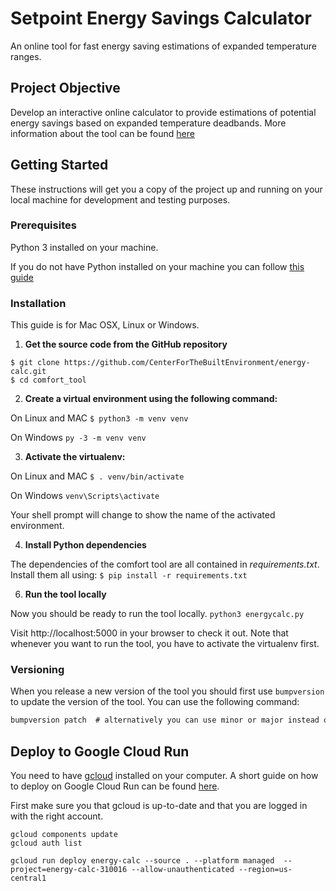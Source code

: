 # Setpoint Energy Savings Calculator

An online tool for fast energy saving estimations of expanded temperature ranges.

## Project Objective

Develop an interactive online calculator to provide estimations of potential energy savings based on expanded temperature deadbands. More information about the tool can be found [here](https://cbe.berkeley.edu/research/setpoint-energy-savings-calculator/)

## Getting Started

These instructions will get you a copy of the project up and running on your local machine for development and testing purposes.

### Prerequisites

Python 3 installed on your machine.

If you do not have Python installed on your machine you can follow [this guide](https://wiki.python.org/moin/BeginnersGuide/Download)

### Installation

This guide is for Mac OSX, Linux or Windows.

1. **Get the source code from the GitHub repository**
```
$ git clone https://github.com/CenterForTheBuiltEnvironment/energy-calc.git
$ cd comfort_tool
```
2. **Create a virtual environment using the following command:**

On Linux and MAC ` $ python3 -m venv venv `

On Windows ` py -3 -m venv venv `

3. **Activate the virtualenv:**

On Linux and MAC ` $ . venv/bin/activate `

On Windows ` venv\Scripts\activate `

Your shell prompt will change to show the name of the activated environment.

4. **Install Python dependencies**

The dependencies of the comfort tool are all contained in *requirements.txt*. 
Install them all using:
`$ pip install -r requirements.txt`

6. **Run the tool locally**

Now you should be ready to run the tool locally.
`python3 energycalc.py`

Visit http://localhost:5000 in your browser to check it out. 
Note that whenever you want to run the tool, you have to activate the virtualenv first.

### Versioning
When you release a new version of the tool you should first use `bumpversion` to update the version of the tool. You can use the following command:
```cmd
bumpversion patch  # alternatively you can use minor or major instead of patch
```

## Deploy to Google Cloud Run

You need to have [gcloud](https://cloud.google.com/sdk/docs/install) installed on your computer. A short guide on how to deploy on Google Cloud Run can be found [here](https://youtu.be/FPFDg5znLTM).

First make sure you that gcloud is up-to-date and that you are logged in with the right account.
```text
gcloud components update
gcloud auth list
```

```text
gcloud run deploy energy-calc --source . --platform managed  --project=energy-calc-310016 --allow-unauthenticated --region=us-central1
```